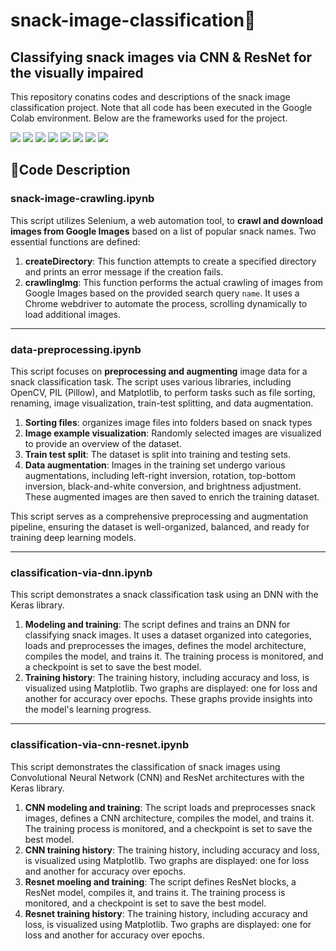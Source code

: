# snack-image-classification🍪
## Classifying snack images via CNN & ResNet for the visually impaired 
This repository conatins codes and descriptions of the snack image classification project. Note that all code has been executed in the Google Colab environment. Below are the frameworks used for the project. 

<div align="left">
   <img src="https://img.shields.io/badge/Python-3776AB?style=flat-square&logo=Python&logoColor=white"/>
   <img src="https://img.shields.io/badge/Jupyter-F37626?style=flat-square&logo=Jupyter&logoColor=white"/>
   <img src="https://img.shields.io/badge/Selenium-43B02A?style=flat-square&logo=Selenium&logoColor=white"/>
   <img src="https://img.shields.io/badge/OpenCV-5C3EE8?style=flat-square&logo=OpenCV&logoColor=white"/>
   <img src="https://img.shields.io/badge/NumPy-013243?style=flat-square&logo=NumPy&logoColor=white"/>
   <img src="https://img.shields.io/badge/pandas-150458?style=flat-square&logo=pandas&logoColor=white"/>
   <img src="https://img.shields.io/badge/TensorFlow-FF6F00?style=flat-square&logo=TensorFlow&logoColor=white"/>
   <img src="https://img.shields.io/badge/Keras-D00000?style=flat-square&logo=Keras&logoColor=white"/>
</div>

## 📄Code Description
### snack-image-crawling.ipynb
This script utilizes Selenium, a web automation tool, to **crawl and download images from Google Images** based on a list of popular snack names.
Two essential functions are defined:
  1. **createDirectory**: This function attempts to create a specified directory and prints an error message if the creation fails.
  2. **crawlingImg**: This function performs the actual crawling of images from Google Images based on the provided search query `name`. It uses a Chrome webdriver to automate the process, scrolling dynamically to load additional images.

-----

### data-preprocessing.ipynb
This script focuses on **preprocessing and augmenting** image data for a snack classification task. The script uses various libraries, including OpenCV, PIL (Pillow), and Matplotlib, to perform tasks such as file sorting, renaming, image visualization, train-test splitting, and data augmentation.
   1. **Sorting files**: organizes image files into folders based on snack types
   2. **Image example visualization**: Randomly selected images are visualized to provide an overview of the dataset.
   3. **Train test split**: The dataset is split into training and testing sets.
   4. **Data augmentation**: Images in the training set undergo various augmentations, including left-right inversion, rotation, top-bottom inversion, black-and-white conversion, and brightness adjustment. These augmented images are then saved to enrich the training dataset.

This script serves as a comprehensive preprocessing and augmentation pipeline, ensuring the dataset is well-organized, balanced, and ready for training deep learning models.

-----

### classification-via-dnn.ipynb
This script demonstrates a snack classification task using an DNN with the Keras library.
   1. **Modeling and training**: The script defines and trains an DNN for classifying snack images. It uses a dataset organized into categories, loads and preprocesses the images, defines the model architecture, compiles the model, and trains it. The training process is monitored, and a checkpoint is set to save the best model.
   2. **Training history**: The training history, including accuracy and loss, is visualized using Matplotlib. Two graphs are displayed: one for loss and another for accuracy over epochs. These graphs provide insights into the model's learning progress.

-----

### classification-via-cnn-resnet.ipynb
This script demonstrates the classification of snack images using Convolutional Neural Network (CNN) and ResNet architectures with the Keras library.
   1. **CNN modeling and training**: The script loads and preprocesses snack images, defines a CNN architecture, compiles the model, and trains it. The training process is monitored, and a checkpoint is set to save the best model.
   2. **CNN training history**: The training history, including accuracy and loss, is visualized using Matplotlib. Two graphs are displayed: one for loss and another for accuracy over epochs.
   3. **Resnet moeling and training**: The script defines ResNet blocks, a ResNet model, compiles it, and trains it. The training process is monitored, and a checkpoint is set to save the best model.
   4. **Resnet training history**: The training history, including accuracy and loss, is visualized using Matplotlib. Two graphs are displayed: one for loss and another for accuracy over epochs.









